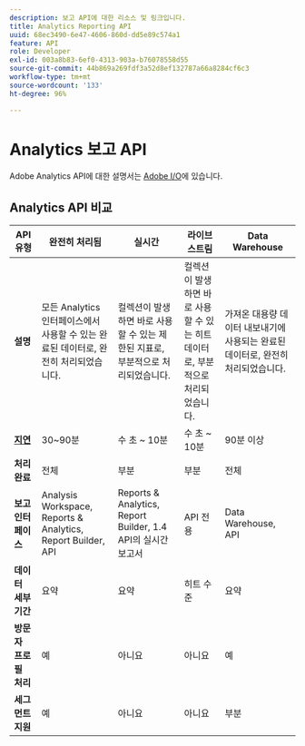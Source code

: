 ```yaml
---
description: 보고 API에 대한 리소스 및 링크입니다.
title: Analytics Reporting API
uuid: 68ec3490-6e47-4606-860d-dd5e89c574a1
feature: API
role: Developer
exl-id: 003a8b83-6ef0-4313-903a-b76078558d55
source-git-commit: 44b869a269fdf3a52d8ef132787a66a8284cf6c3
workflow-type: tm+mt
source-wordcount: '133'
ht-degree: 96%

---
```


# Analytics 보고 API

Adobe Analytics API에 대한 설명서는 [Adobe I/O](https://developer.adobe.com/analytics-apis/docs/2.0/)에 있습니다.

## Analytics API 비교

| **API 유형** | **완전히 처리됨** | **실시간** | **라이브스트림** | **Data Warehouse** |
| --- | --- | --- | --- | --- |
| **설명** | 모든 Analytics 인터페이스에서 사용할 수 있는 완료된 데이터로, 완전히 처리되었습니다. | 컬렉션이 발생하면 바로 사용할 수 있는 제한된 지표로, 부분적으로 처리되었습니다. | 컬렉션이 발생하면 바로 사용할 수 있는 히트 데이터로, 부분적으로 처리되었습니다. | 가져온 대용량 데이터 내보내기에 사용되는 완료된 데이터로, 완전히 처리되었습니다. |
| [**지연**](/help/technotes/latency.md) | 30~90분 | 수 초 ~ 10분 | 수 초 ~ 10분 | 90분 이상 |
| **처리 완료** | 전체 | 부분 | 부분 | 전체 |
| **보고 인터페이스** | Analysis Workspace, Reports &amp; Analytics, Report Builder, API | Reports &amp; Analytics, Report Builder, 1.4 API의 실시간 보고서 | API 전용 | Data Warehouse, API |
| **데이터 세부기간** | 요약 | 요약 | 히트 수준 | 요약 |
| **방문자 프로필 처리** | 예 | 아니요 | 아니요 | 예 |
| **세그먼트 지원** | 예 | 아니요 | 아니요 | 부분 |
